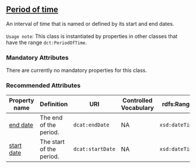 ## [Period of time](https://semiceu.github.io/DCAT-AP/releases/3.0.0/#Periodoftime)

An interval of time that is named or defined by its start and end dates. <br><br>
`Usage note`: This class is instantiated by properties in other classes that have the range `dct:PeriodOfTime`.

 

### Mandatory Attributes

There are currently no mandatory properties for this class.

### Recommended Attributes 

<table>
  <thead>
    <tr>
      <th>Property name</th>
      <th>Definition</th>
      <th>URI</th>
      <th>Controlled Vocabulary</th>
      <th>rdfs:Range</th>
      <th>Usage Note</th>
      <th>Cardinality</th>
    </tr>
  </thead>
  <tbody>
    <tr>
      <td><a href="https://semiceu.github.io/DCAT-AP/releases/3.0.0/#Periodoftime.enddate">end date</a></td>
      <td>The end of the period.</td>
      <td><code>dcat:endDate</code></td>
      <td>NA</td>
      <td><code>xsd:dateTime</code></td>
      <td>NA</td>
      <td>0..1</td>
    </tr>
    <tr>
      <td><a href="https://semiceu.github.io/DCAT-AP/releases/3.0.0/#Periodoftime.startdate">start date</a></td>
      <td>The start of the period.</td>
      <td><code>dcat:startDate</code></td>
      <td>NA</td>
      <td><code>xsd:dateTime</code></td>
      <td>NA</td>
      <td>0..1</td>
    </tr>
  </tbody>
</table>

